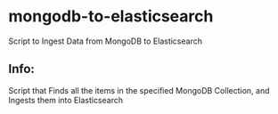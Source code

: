 # mongodb-to-elasticsearch
Script to Ingest Data from MongoDB to Elasticsearch

## Info:

Script that Finds all the items in the specified MongoDB Collection, and Ingests them into Elasticsearch
